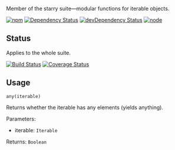 Member of the starry suite—modular functions for iterable objects.

[![npm](https://img.shields.io/npm/v/starry.any.svg?style=flat-square)](https://www.npmjs.com/package/starry.any) [![Dependency Status](https://img.shields.io/david/starry.any.svg?style=flat-square)](https://david-dm.org/starry.any) [![devDependency Status](https://img.shields.io/david/dev/starry.any.svg?style=flat-square)](https://david-dm.org/starry.any#info=devDependencies) [![node](https://img.shields.io/node/v/starry.any.svg?style=flat-square)](https://nodejs.org/en/download/)

## Status

Applies to the whole suite.

[![Build Status](https://img.shields.io/travis/seangenabe/starry.svg?style=flat-square)](https://travis-ci.org/seangenabe/starry) [![Coverage Status](https://img.shields.io/coveralls/seangenabe/starry.svg?style=flat-square)](https://coveralls.io/github/seangenabe/starry)

## Usage

`any(iterable)`

Returns whether the iterable has any elements (yields anything).

Parameters:
* iterable: `Iterable`

Returns: `Boolean`


  